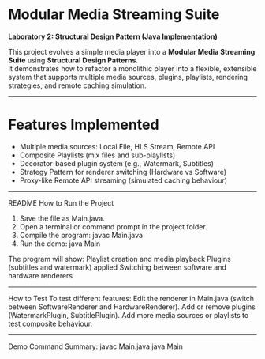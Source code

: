 
# Modular Media Streaming Suite  
**Laboratory 2: Structural Design Pattern (Java Implementation)**  

This project evolves a simple media player into a **Modular Media Streaming Suite** using **Structural Design Patterns**.  
It demonstrates how to refactor a monolithic player into a flexible, extensible system that supports multiple media sources, plugins, playlists, rendering strategies, and remote caching simulation.  

---

# Features Implemented
- Multiple media sources: Local File, HLS Stream, Remote API  
- Composite Playlists (mix files and sub-playlists)  
- Decorator-based plugin system (e.g., Watermark, Subtitles)  
- Strategy Pattern for renderer switching (Hardware vs Software)  
- Proxy-like Remote API streaming (simulated caching behaviour)

---
README
How to Run the Project
1. Save the file as Main.java.
2. Open a terminal or command prompt in the project folder.
3. Compile the program:
javac Main.java
4. Run the demo:
java Main

The program will show:
Playlist creation and media playback
Plugins (subtitles and watermark) applied
Switching between software and hardware renderers

---
How to Test
To test different features:
Edit the renderer in Main.java (switch between SoftwareRenderer and HardwareRenderer).
Add or remove plugins (WatermarkPlugin, SubtitlePlugin).
Add more media sources or playlists to test composite behaviour.

---
Demo Command Summary:
javac Main.java
java Main
